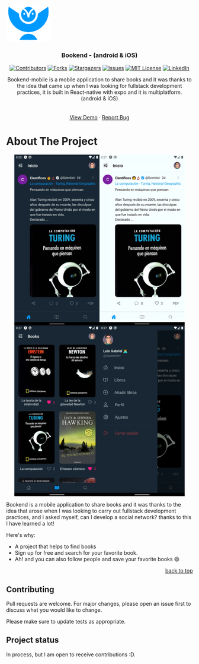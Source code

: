 <div id="top"></div>
<br />
<div align="center">
  <div style="display:flex; flex-direction:row; flex-wrap:wrap">
  <a href="https://bookendd.vercel.app/">
    <img src="/assets/img/bookend-logo.png" alt="nextjs" width="120" height="100">
  </a>
  <img src="https://d33wubrfki0l68.cloudfront.net/554c3b0e09cf167f0281fda839a5433f2040b349/ecfc9/img/header_logo.svg" alt="" width="110">
  <img src="https://upload.wikimedia.org/wikipedia/commons/6/64/Android_logo_2019_%28stacked%29.svg" alt="" width="100">
  <img src="https://upload.wikimedia.org/wikipedia/commons/c/ca/IOS_logo.svg" alt="" width="100">
</div>
  <h3 align="center">Bookend - (android & iOS)</h3>
 
[![Contributors][contributors-shield]][contributors-url]
[![Forks][forks-shield]][forks-url]
[![Stargazers][stars-shield]][stars-url]
[![Issues][issues-shield]][issues-url]
[![MIT License][license-shield]][license-url]
[![LinkedIn][linkedin-shield]][linkedin-url]




  <p align="center">
Bookend-mobile is a mobile application to share books and it was thanks to the idea that came up when I was looking for fullstack development practices, it is built in React-native with expo and it is multiplatform. (android & iOS)<br />
    <br />
    <br />
    <a href="https://bookendd.vercel.app/">View Demo</a>
    ·
    <a href="https://github.com/LuiSauter/bookend-mobile/issues">Report Bug</a>
  </p>
</div>
 
# About The Project
<div align="center" style="display:flex; flex-direction:row; flex-wrap:wrap; justify-content:center;align-items: center">
  <img src="https://raw.githubusercontent.com/LuiSauter/bookend-mobile/main/assets/img/Screenshot-2-dark.webp" alt="" width="230">
  <img src="https://raw.githubusercontent.com/LuiSauter/bookend-mobile/main/assets/img/Screenshot-1-light.webp" alt="" width="230">
  <img src="https://raw.githubusercontent.com/LuiSauter/bookend-mobile/main/assets/img/Screenshot-1-dark.webp" alt="" width="230">
  <img src="https://raw.githubusercontent.com/LuiSauter/bookend-mobile/main/assets/img/Screenshot-3-dark.webp" alt="" width="230">
</div>

Bookend is a mobile application to share books and it was thanks to the idea that arose when I was looking to carry out fullstack development practices, and I asked myself, can I develop a social network? thanks to this I have learned a lot!

Here's why:
* A project that helps to find books
* Sign up for free and search for your favorite book.
* Ah! and you can also follow people and save your favorite books :smile:

<p align="right"><a href="#top">back to top</a></p>

## Contributing

Pull requests are welcome. For major changes, please open an issue first to discuss what you would like to change.

Please make sure to update tests as appropriate.

## Project status

In process, but I am open to receive contributions :D.

[contributors-shield]: https://img.shields.io/github/contributors/LuiSauter/bookend-mobile.svg?style=for-the-badge
[contributors-url]: https://github.com/LuiSauter/bookend-mobile/
[forks-shield]: https://img.shields.io/github/forks/LuiSauter/bookend-mobile.svg?style=for-the-badge
[forks-url]: https://github.com/LuiSauter/bookend-mobile/network/members
[stars-shield]: https://img.shields.io/github/stars/LuiSauter/bookend-mobile.svg?style=for-the-badge
[stars-url]: https://github.com/LuiSauter/bookend-mobile/stargazers
[issues-shield]: https://img.shields.io/github/issues/LuiSauter/bookend-mobile.svg?style=for-the-badge
[issues-url]: https://github.com/LuiSauter/bookend-mobile/issues
[license-shield]: https://img.shields.io/github/license/LuiSauter/bookend-mobile.svg?style=for-the-badge
[license-url]: https://github.com/LuiSauter/bookend-mobile/blob/main/LICENSE
[linkedin-shield]: https://img.shields.io/badge/-LinkedIn-black.svg?style=for-the-badge&logo=linkedin&colorB=555
[linkedin-url]: https://linkedin.com/in/luis-gabriel-janco/
[product-screenshot]: assets/img/bookendd.png
